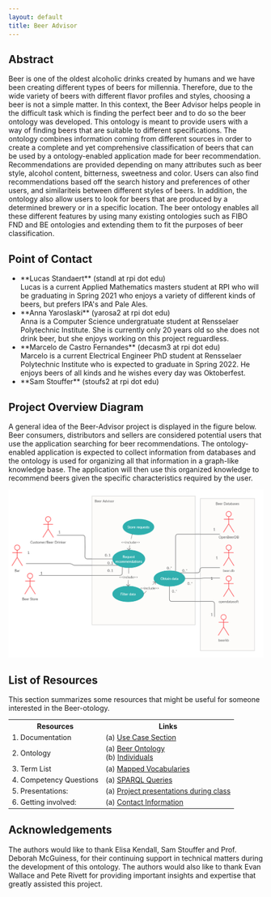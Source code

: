 ```yaml
---
layout: default
title: Beer Advisor
---
```


## Abstract

Beer is one of the oldest alcoholic drinks created by humans and we have been creating different types of beers for millennia. Therefore, due to the wide variety of beers with different flavor profiles and styles, choosing a beer is not a simple matter. In this context, the Beer Advisor helps people in the difficult task which is finding the perfect beer and to do so the beer ontology was developed. This ontology is meant to provide users with a way of finding beers that are suitable to different specifications. The ontology combines information coming from different sources in order to create a complete and yet comprehensive classification of beers that can be used by a ontology-enabled application made for beer recommendation. Recommendations are provided depending on many attributes such as beer style, alcohol content, bitterness, sweetness and color. Users can also find recommendations based off the search history and preferences of other users, and similariteis between different styles of beers. In addition, the ontology also allow users to look for beers that are produced by a determined brewery or in a specific location. The beer ontology enables all these different features by using many existing ontologies such as FIBO FND and BE ontologies and extending them to fit the purposes of beer classification.
 

## Point of Contact

<ul>
<li>**Lucas Standaert** (standl at rpi dot edu) </li>
Lucas is a current Applied Mathematics masters student at RPI who will be graduating in Spring 2021 who enjoys a variety of different kinds of beers, but prefers IPA's and Pale Ales.
<li>**Anna Yaroslaski** (yarosa2 at rpi dot edu) </li>
Anna is a Computer Science undergratuate student at Rensselaer Polytechnic Institute. She is currently only 20 years old so she does not drink beer, but she enjoys working on this project reguardless.
<li>**Marcelo de Castro Fernandes** (decasm3 at rpi dot edu) </li>
Marcelo is a current Electrical Engineer PhD student at Rensselaer Polytechnic Institute who is expected to graduate in Spring 2022. He enjoys beers of all kinds and he wishes every day was Oktoberfest. 
<li>**Sam Stouffer** (stoufs2 at rpi dot edu) </li>
</ul>


## Project Overview Diagram

A general idea of the Beer-Advisor project is displayed in the figure below. Beer consumers, distributors and sellers are considered potential users that use the application searching for beer recommendations. The ontology-enabled application is expected to collect information from databases and the ontology is used for organizing all that information in a graph-like knowledge base. The application will then use this organized knowledge to recommend beers given the specific characteristics required by the user.

![Overview Diagram](images/usecase-diagram.png)


## List of Resources

This section summarizes some resources that might be useful for someone interested in the Beer-otology.

<table>
  <tr>
    <th>Resources</th>
    <th>Links</th>
  </tr>
  <tr>
    <td>1. Documentation</td>
    <td>(a) <a href="./usecase">Use Case Section</a></td>
  </tr>
  <tr>
    <td>2. Ontology</td>
    <td>(a) <a href="https://raw.githubusercontent.com/tetherless-world/ontology-engineering/beer-advisor/oe2020/beer-advisor/beer-advisor.rdf">Beer Ontology</a><br>
        (b) <a href="https://raw.githubusercontent.com/tetherless-world/ontology-engineering/beer-advisor/oe2020/beer-advisor/beer-advisor-individuals.rdf">Individuals</a>
    </td>
  </tr>
  <tr>
    <td>3. Term List</td>
    <td>(a) <a href="./termlist">Mapped Vocabularies</a> </td>
  </tr>
  <tr>
    <td>4. Competency Questions</td>
    <td>(a) <a href="./demo">SPARQL Queries</a> </td>
  </tr>
  <tr>
    <td>5. Presentations:</td>
    <td>(a) <a href="./presentations">Project presentations during class</a> </td>
  </tr>
  <tr>
    <td>6. Getting involved:</td>
    <td>(a) <a href="./gettinginvolved">Contact Information</a> </td>
  </tr>
</table>


## Acknowledgements

The authors would like to thank Elisa Kendall, Sam Stouffer and Prof. Deborah McGuiness, for their continuing support in technical matters during the development of this ontology. The authors would also like to thank Evan Wallace and Pete Rivett for providing important insights and expertise that greatly assisted this project.